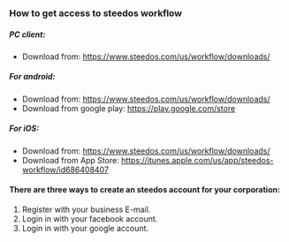 ### How to get access to steedos workflow

##### PC client:
- Download from: https://www.steedos.com/us/workflow/downloads/

##### For android:
- Download from: https://www.steedos.com/us/workflow/downloads/
- Download from google play: https://play.google.com/store

##### For iOS:
- Download from:  https://www.steedos.com/us/workflow/downloads/
- Download from App Store: https://itunes.apple.com/us/app/steedos-workflow/id686408407
 
#### There are three ways to create an steedos account for your corporation:
1. Register with your business E-mail.
2. Login in with your facebook account.
3. Login in with your google account.



